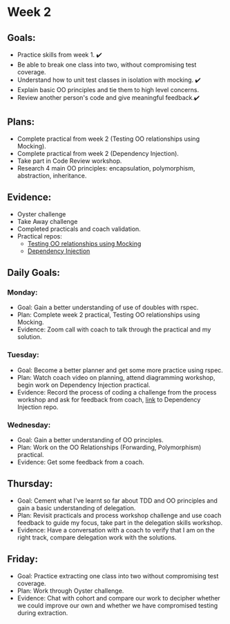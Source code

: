 # Week 2


## Goals:
- Practice skills from week 1. ✔️
- Be able to break one class into two, without compromising test coverage. 
- Understand how to unit test classes in isolation with mocking. ✔️
- Explain basic OO principles and tie them to high level concerns.
- Review another person's code and give meaningful feedback.✔️

## Plans:
- Complete practical from week 2 (Testing OO relationships using Mocking). 
- Complete practical from week 2 (Dependency Injection).
- Take part in Code Review workshop. 
- Research 4 main OO principles: encapsulation, polymorphism, abstraction, inheritance.

## Evidence:
- Oyster challenge
- Take Away challenge
- Completed practicals and coach validation.
- Practical repos: 
  - [Testing OO relationships using Mocking](https://github.com/emilyalice2708/testing_relationships_between_classes)
  - [Dependency Injection](https://github.com/emilyalice2708/dependency_injection_practical)
  
## Daily Goals:
### Monday:
- Goal: Gain a better understanding of use of doubles with rspec.
- Plan: Complete week 2 practical, Testing OO relationships using Mocking.
- Evidence: Zoom call with coach to talk through the practical and my solution.

### Tuesday:
- Goal: Become a better planner and get some more practice using rspec.
- Plan: Watch coach video on planning, attend diagramming workshop, begin work on Dependency Injection practical.
- Evidence: Record the process of coding a challenge from the process workshop and ask for feedback from coach, [link](https://github.com/emilyalice2708/dependency_injection_practical) to Dependency Injection repo.

### Wednesday:
- Goal: Gain a better understanding of OO principles.
- Plan: Work on the OO Relationships (Forwarding, Polymorphism) practical.
- Evidence: Get some feedback from a coach.

## Thursday:
- Goal: Cement what I've learnt so far about TDD and OO principles and gain a basic understanding of delegation.
- Plan: Revisit practicals and process workshop challenge and use coach feedback to guide my focus, take part in the delegation skills workshop.
- Evidence: Have a conversation with a coach to verify that I am on the right track, compare delegation work with the solutions.

## Friday:
- Goal: Practice extracting one class into two without compromising test coverage.
- Plan: Work through Oyster challenge.
- Evidence: Chat with cohort and compare our work to decipher whether we could improve our own and whether we have compromised testing during extraction.
